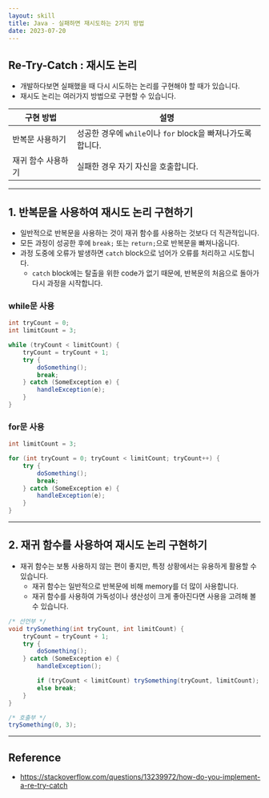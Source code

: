 ```yaml
---
layout: skill
title: Java - 실패하면 재시도하는 2가지 방법
date: 2023-07-20
---
```





## Re-Try-Catch : 재시도 논리

- 개발하다보면 실패했을 때 다시 시도하는 논리를 구현해야 할 때가 있습니다.
- 재시도 논리는 여러가지 방법으로 구현할 수 있습니다.

| 구현 방법 | 설명 |
| --- | --- |
| 반복문 사용하기 | 성공한 경우에 `while`이나 `for` block을 빠져나가도록 합니다. |
| 재귀 함수 사용하기 | 실패한 경우 자기 자신을 호출합니다. |




---




## 1. 반복문을 사용하여 재시도 논리 구현하기

- 일반적으로 반복문을 사용하는 것이 재귀 함수를 사용하는 것보다 더 직관적입니다.
- 모든 과정이 성공한 후에 `break;` 또는 `return;`으로 반복문을 빠져나옵니다.
- 과정 도중에 오류가 발생하면 `catch` block으로 넘어가 오류를 처리하고 시도합니다.
    - `catch` block에는 탈출을 위한 code가 없기 때문에, 반복문의 처음으로 돌아가 다시 과정을 시작합니다.


### while문 사용

```java
int tryCount = 0;
int limitCount = 3;

while (tryCount < limitCount) {
    tryCount = tryCount + 1;
    try {
        doSomething();
        break;
    } catch (SomeException e) {
        handleException(e);
    }
}
```


### for문 사용

```java
int limitCount = 3;

for (int tryCount = 0; tryCount < limitCount; tryCount++) {
    try {
        doSomething();
        break;
    } catch (SomeException e) {
        handleException(e);
    }
}
```




---




## 2. 재귀 함수를 사용하여 재시도 논리 구현하기

- 재귀 함수는 보통 사용하지 않는 편이 좋지만, 특정 상황에서는 유용하게 활용할 수 있습니다.
    - 재귀 함수는 일반적으로 반복문에 비해 memory를 더 많이 사용합니다.
    - 재귀 함수를 사용하여 가독성이나 생산성이 크게 좋아진다면 사용을 고려해 볼 수 있습니다.

```java
/* 선언부 */
void trySomething(int tryCount, int limitCount) {
    tryCount = tryCount + 1;
    try {
        doSomething();
    } catch (SomeException e) {
        handleException();

        if (tryCount < limitCount) trySomething(tryCount, limitCount);
        else break;
    }
}

/* 호출부 */
trySomething(0, 3);
```




---




## Reference

- <https://stackoverflow.com/questions/13239972/how-do-you-implement-a-re-try-catch>
